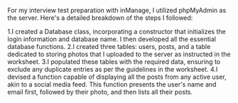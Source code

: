 For my interview test preparation with inManage, I utilized phpMyAdmin as the server. Here's a detailed breakdown of the steps I followed:

1.I created a Database class, incorporating a constructor that initializes the login information and database name. I then developed all the essential database functions.
2.I created three tables: users, posts, and a table dedicated to storing photos that I uploaded to the server as instructed in the worksheet.
3.I populated these tables with the required data, ensuring to exclude any duplicate entries as per the guidelines in the worksheet.
4.I devised a function capable of displaying all the posts from any active user, akin to a social media feed. This function presents the user's name and email first, followed by their photo, and then lists all their posts.

